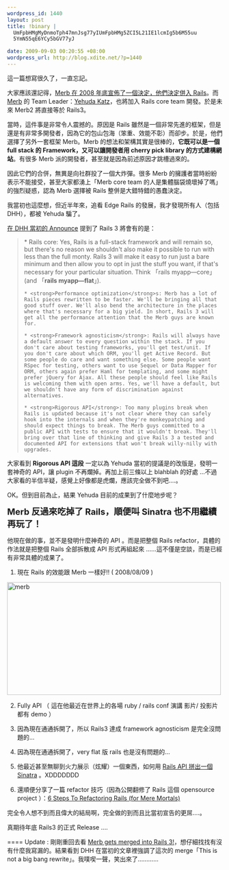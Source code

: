```yaml
--- 
wordpress_id: 1440
layout: post
title: !binary |
  UmFpbHMgMyDnmoTph47mnJsg77yIUmFpbHMg5ZCI5L21IE1lcmIg5b6M55uu
  5YmN55qE6YCy5bGV77yJ

date: 2009-09-03 00:20:55 +08:00
wordpress_url: http://blog.xdite.net/?p=1440
---
```

這一篇想寫很久了，一直忘記。

大家應該還記得，<a href="http://blog.xdite.net/?p=832">Merb 在 2008 年底宣佈了一個決定，他們決定併入 Rails</a>。而 <a href="http://merbivore.com/">Merb</a> 的 Team Leader：<a href="http://yehudakatz.com">Yehuda Katz</a>，也將加入 Rails core team 開發。於是未來 Merb2 將直接等於 Rails3。

當時，這件事是非常令人震撼的。原因是 Rails 雖然是一個非常先進的框架，但是還是有非常多開發者，因為它的包山包海（笨重、效能不彰）而卻步。於是，他們選擇了另外一套框架 Merb。Merb 的想法和架構其實是很棒的，<strong>它既可以是一個 full stack 的 Framework，又可以讓開發者用 cherry pick library 的方式建構網站</strong>。有很多 Merb 派的開發者，甚至就是因為前述原因才跳槽過來的。

因此它們的合併，無異是向社群投了一個大炸彈。很多 Merb 的擁護者當時紛紛表示不能接受，甚至大家都湧上「Merb core team 的人是集體腦袋燒壞掉了嗎」的強烈疑惑，認為 Merb 選擇被 Rails 整併是大錯特錯的愚蠢決定。

我當初也這麼想，但近半年來，追看 Edge Rails 的發展，我才發現所有人（包括 DHH），都被 Yehuda 騙了。

<a href="http://weblog.rubyonrails.org/2008/12/23/merb-gets-merged-into-rails-3">在 DHH 當初的 Announce</a> 提到了 Rails 3 將會有的是：

<blockquote>
    *  Rails core: Yes, Rails is a full-stack framework and will remain so, but there's no reason we shouldn't also make it possible to run with less than the full monty. Rails 3 will make it easy to run just a bare minimum and then allow you to opt in just the stuff you want, if that's necessary for your particular situation. Think 「rails myapp—core」 (and 「<strong>rails myapp—flat</strong>」).

    * <strong>Performance optimization</strong>s: Merb has a lot of Rails pieces rewritten to be faster. We'll be bringing all that good stuff over. We'll also bend the architecture in the places where that's necessary for a big yield. In short, Rails 3 will get all the performance attention that the Merb guys are known for.

    * <strong>Framework agnosticism</strong>: Rails will always have a default answer to every question within the stack. If you don't care about testing frameworks, you'll get test/unit. If you don't care about which ORM, you'll get Active Record. But some people do care and want something else. Some people want RSpec for testing, others want to use Sequel or Data Mapper for ORM, others again prefer Haml for templating, and some might prefer jQuery for Ajax. All these people should feel like Rails is welcoming them with open arms. Yes, we'll have a default, but we shouldn't have any form of discrimination against alternatives.

    * <strong>Rigorous API</strong>: Too many plugins break when Rails is updated because it's not clear where they can safely hook into the internals and when they're monkeypatching and should expect things to break. The Merb guys committed to a public API with tests to ensure that it wouldn't break. They'll bring over that line of thinking and give Rails 3 a tested and documented API for extensions that won't break willy-nilly with upgrades.

</blockquote>

大家看到 <strong>Rigorous API 這段</strong> 一定以為 Yehuda 當初的提議是的改版是，發明一套神奇的 API，讓 plugin 不再爛掉。再加上前三條以上 blahblah 的好處 ...不過大家看的半信半疑，感覺上好像都是虎爛，應該完全做不到吧....。

OK。但到目前為止，結果 Yehuda 目前的成果到了什麼地步呢？

<big><big> <strong>Merb 反過來吃掉了 Rails，順便叫 Sinatra 也不用繼續再玩了！ </strong></big></big>

他現在做的事，並不是發明什麼神奇的 API 。而是把整個 Rails refactor，具體的作法就是把整個 Rails 全部拆散成 API 形式再組起來 ......這不僅是空談，而是已經有非常具體的成果了。

1. 現在 Rails 的效能跟 Merb 一樣好!! ( 2008/08/09 )

<a href="http://www.flickr.com/photos/xdite/3881031059/" title="Flickr 上 xdite 的 merb"><img src="http://farm3.static.flickr.com/2675/3881031059_24574570c0.jpg" width="500" height="263" alt="merb" /></a>

2. Fully API （ 這在他最近在世界上的各場 ruby / rails conf 演講 影片/ 投影片 都有 demo ）

3. 因為現在通通拆開了，所以 Rails3 達成 framework agnosticism 是完全沒問題的...

4. 因為現在通通拆開了，very flat 版 rails 也是沒有問題的...

5. 他最近甚至無聊到火力展示（炫耀）一個東西，如何用 <a href="http://yehudakatz.com/2009/08/26/how-to-build-sinatra-on-rails-3/">Rails API 拼出一個 Sinatra</a> 。XDDDDDDD

6. 還順便分享了一篇 refactor 技巧（因為公開翻修了 Rails 這個 opensource project ）：<a href="http://www.engineyard.com/blog/2009/6-steps-to-refactoring-rails-for-mere-mortals/">6 Steps To Refactoring Rails (for Mere Mortals)</a>


完全令人想不到而且偉大的結局啊，完全做的到而且比當初宣告的更屌....。

真期待年底 Rails3 的正式 Release ....

====
Update : 剛剛重回去看
<a href="http://weblog.rubyonrails.org/2008/12/23/merb-gets-merged-into-rails-3">Merb gets merged into Rails 3!</a>，想仔細找找有沒有什麼我寫漏的。結果看到 DHH 在當初的文章裡強調了這次的 merge「This is not a big bang rewrite」。我噗喫一聲，笑出來了…………
